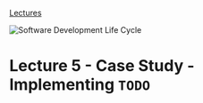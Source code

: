 [Lectures](../../README.md#school-lectures)

![Software Development Life Cycle](https://bleuwire.com/wp-content/uploads/2020/02/software-development-life-cycle-sdlc.png)

# Lecture 5 -  Case Study - Implementing `TODO`